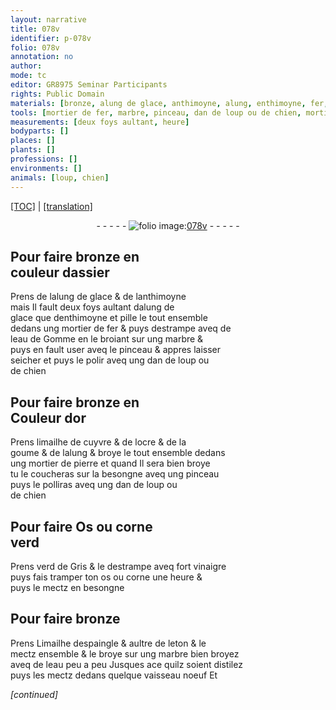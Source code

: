 ```yaml
---
layout: narrative
title: 078v
identifier: p-078v
folio: 078v
annotation: no
author:
mode: tc
editor: GR8975 Seminar Participants
rights: Public Domain
materials: [bronze, alung de glace, anthimoyne, alung, enthimoyne, fer, eau de Gomme, marbre, limailhe de cuyvre, ocre, goume, pierre, Os, corne, verd de Gris, fort vinaigre, os, Limailhe despaingle, leton, eau]
tools: [mortier de fer, marbre, pinceau, dan de loup ou de chien, mortier de pierre, vaisseau]
measurements: [deux foys aultant, heure]
bodyparts: []
places: []
plants: []
professions: []
environments: []
animals: [loup, chien]
---
```


<p><a href="{{ site.baseurl }}/diplomatic/">[TOC]</a> | <a href="{{ site.baseurl }}/texts/p-078v_tl/" target="_blank">[translation]</a></p><div class="folio" align="center">- - - - - <a href="http://gallica.bnf.fr/ark:/12148/btv1b10500001g/f162.item" target="_blank"><img src="https://cu-mkp.github.io/2017-workshop-edition/assets/photo-icon.png" alt="folio image: " style="display:inline-block; margin-bottom:-3px;"/>078v</a> - - - - - </div>  
  

## Pour faire <span class="m">bronze</span> en<br/> couleur dassier

 
Prens de l<span class="m">alung de glace</span> & de l<span class="m">anthimoyne</span><br/> mais Il fault <span class="ms">deux foys aultant</span> d<span class="m">alung</span> de<br/> glace q<span class="exp">ue</span> d<span class="m">enthimoyne</span> et pille le tout ensemble<br/> dedans ung <span class="tl">mortier de <span class="m">fer</span></span> & puys destrampe aveq de<br/> l<span class="m">eau de Gomme</span> en le broiant sur ung <span class="tl"><span class="m">marbre</span></span> &<br/> puys en fault user aveq le <span class="tl">pinceau</span> & appres laisser<br/> seicher et puys le polir aveq ung <span class="tl">dan de <span class="al">loup</span> ou<br/> de <span class="al">chien</span></span>
 
 
  

## Pour faire <span class="m">bronze</span> en<br/> Couleur dor

 
Prens <span class="m">limailhe de cuyvre</span> & de l<span class="m">ocre</span> & de la<br/> <span class="m">goume</span> & de l<span class="m">alung</span> & broye le tout ensemble dedans<br/> ung <span class="tl">mortier de <span class="m">pierre</span></span> et quand Il sera bien broye<br/> tu le coucheras sur la besongne aveq ung <span class="tl">pinceau</span><br/> puys le polliras aveq ung <span class="tl">dan de <span class="al">loup</span> ou<br/> de <span class="al">chien</span></span>
 
 
  

## Pour faire <span class="m">Os</span> ou <span class="m">corne</span><br/> verd

 
Prens <span class="m">verd de Gris</span> & le destrampe aveq <span class="m">fort vinaigre</span><br/> puys fais tramper ton <span class="m">os</span> ou <span class="m">corne</span> une <span class="ms"><span class="tmp">heure</span></span> &<br/> puys le mectz en besongne
 
 
  

## Pour faire <span class="m">bronze</span>

 
Prens <span class="m">Limailhe despaingle</span> & au<span class="exp">ltr</span>e de <span class="m">leton</span> & le<br/> mectz ensemble & le broye sur ung <span class="tl"><span class="m">marbre</span></span> bien broyez<br/> aveq de l<span class="m">eau</span> peu a peu Jusques ace q<span class="exp">uil</span>z soient distilez<br/> puys les mectz dedans q<span class="exp">ue</span>lque <span class="tl">vaisseau</span> noeuf Et
 
*[continued]*
 

